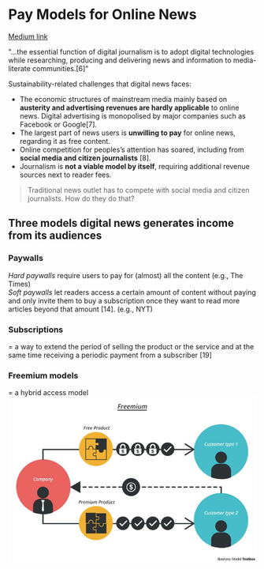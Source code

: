 # Pay Models for Online News 
[Medium link](https://medium.com/journalism-trends-technologies/pay-models-for-online-news-8ea87d46a3c7#_ftn2)

"...the essential function of digital journalism is to adopt digital technologies while researching, producing and delivering news and information to media-literate communities.[6]"

Sustainability-related challenges that digital news faces:
- The economic structures of mainstream media mainly based on **austerity and advertising revenues are hardly applicable** to online news. Digital advertising is monopolised by major companies such as Facebook or Google[7].
- The largest part of news users is **unwilling to pay** for online news, regarding it as free content.
- Online competition for peoples’s attention has soared, including from **social media and citizen journalists** [8].
- Journalism is **not a viable model by itself**, requiring additional revenue sources next to reader fees.

> Traditional news outlet has to compete with social media and citizen journalists. How do they do that?

## Three models digital news generates income from its audiences

### Paywalls
*Hard paywalls* require users to pay for (almost) all the content (e.g., The Times)  
*Soft paywalls* let readers access a certain amount of content without paying and only invite them to buy a subscription once they want to read more articles beyond that amount [14]. (e.g., NYT)

### Subscriptions
= a way to extend the period of selling the product or the service and at the same time receiving a periodic payment from a subscriber [19]


### Freemium models
= a hybrid access model
![](./freemium.jpeg)


